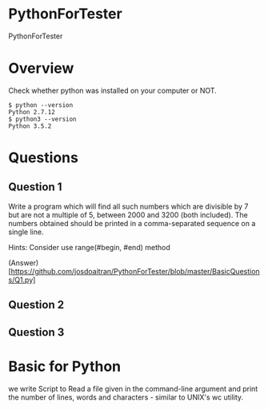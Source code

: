 # PythonForTester
PythonForTester

# Overview

Check whether python was installed on your computer or NOT.
```
$ python --version
Python 2.7.12
$ python3 --version
Python 3.5.2
```

# Questions

## Question 1

Write a program which will find all such numbers which are divisible by 7 but are not a multiple of 5,
between 2000 and 3200 (both included).
The numbers obtained should be printed in a comma-separated sequence on a single line.

Hints: 
Consider use range(#begin, #end) method

(Answer)[https://github.com/josdoaitran/PythonForTester/blob/master/BasicQuestions/Q1.py]
## Question 2

## Question 3




# Basic for Python

we write Script to Read a file given in the command-line argument and print the number of
lines, words and characters - similar to UNIX's wc utility.
